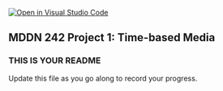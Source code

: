 [![Open in Visual Studio Code](https://classroom.github.com/assets/open-in-vscode-718a45dd9cf7e7f842a935f5ebbe5719a5e09af4491e668f4dbf3b35d5cca122.svg)](https://classroom.github.com/online_ide?assignment_repo_id=11429155&assignment_repo_type=AssignmentRepo)
## MDDN 242 Project 1: Time-based Media  

### THIS IS YOUR README

Update this file as you go along to record your progress.
